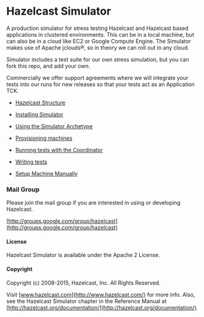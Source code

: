 Hazelcast Simulator
===========================

A production simulator for stress testing Hazelcast and Hazelcast based applications in clustered environments. This
can be in a local machine, but can also be in a cloud like EC2 or Google Compute Engine. The Simulator makes use of
Apache jclouds&reg;, so in theory we can roll out in any cloud.

Simulator includes a test suite for our own stress simulation, but you can fork this repo, and add your own.

Commercially we offer support agreements where we will integrate your tests into our runs for new releases so that your
tests act as an Application TCK. 

* [Hazelcast Structure](docs/STRUCTURE.md)

* [Installing Simulator](docs/INSTALL.md)

* [Using the Simulator Archetype](docs/ARCHETYPE.md)

* [Provisioning machines](docs/PROVISIONER.md)

* [Running tests with the Coordinator](docs/COORDINATOR.md)

* [Writing tests](docs/TESTS.md)

* [Setup Machine Manually](docs/MANUALSETUP.md)

### Mail Group

Please join the mail group if you are interested in using or developing Hazelcast.

[http://groups.google.com/group/hazelcast](http://groups.google.com/group/hazelcast)

#### License

Hazelcast Simulator is available under the Apache 2 License.

#### Copyright

Copyright (c) 2008-2015, Hazelcast, Inc. All Rights Reserved.

Visit [www.hazelcast.com](http://www.hazelcast.com/) for more info. Also, see the Hazelcast Simulator chapter in the Reference Manual at [http://hazelcast.org/documentation/](http://hazelcast.org/documentation/).
